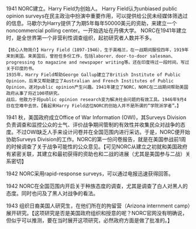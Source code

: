 1941	NORC建立。Harry Field为创始人。
	    Harry Field认为unbiased public opinion surveys在民主政治中扮演中重要作用，可以提供给公民未经媒体筛选过的信息。马歇尔为Harry提供了为期5年每年50000美元的资助，来建立一个noncommercial polling center。一开始选址在丹佛大学。
	NORC在1941年建立时，是全世界第一个非营利性调查组织，起初研究者人数并不多。

	【核心人物简介】Harry Field（1897-1946），生于英格兰，在一战期间服役四年，1919年来到美国。来美国后，曾担任多份工作，包括laborer、door-to-door salesman、progressing to magazine and newspaper writing等。还在印度待过一段时间，写过关于印度的书。
	1935年，Harry Field帮助George Gallup建立了British Institute of Public Opinion，后来又帮助建立了Australian and French Institutes of Public Opinion，遂对public opinion产生兴趣。1941年建立了NORC，NORC在二战期间帮助美国政府从事了将近100项研究。
	战后，他致力于将public opinion research变为解决社会问题的有效工具。1946年9月4日在空难中去世。【看起来Harry Field这位NORC的创始人并不是所谓的“学院派学者”。】

1941	秋，美国政府成立Office of War Information (OWI)，其Surveys Division负责调查和监控公众的士气、评价战争期间管制的有效性并收集民众对战争的态度。不过OWI缺乏人手来设计问卷并在全国范围内进行采访。于是，NORC便开始协助Surveys Division的工作。NORC的第一份问卷报告，就是在美国参战前1周的时候调查了关于战争可能性的公众意见。【可见NORC从建立之初就和美国政府有紧密关联，其建立和最初获得的资助也和二战的进展（尤其是美国参与二战）关系密切】

1942	NORC采用rapid-response surveys，可以通过电报迅速获得回答。

1942	NORC在全国范围内开启关于种族态度的调查，尤其是调查了白人对黑人的态度。同时也问及了黑人对战争的看法。

1943	组织日裔美国人研究生，在他们所在的拘留营（Arizona internment camp）展开研究。【这项研究是否是美国政府组织和授意的呢？NORC官网没有明确说，但似乎可以推测，要在当时展开这项研究，必然政府方面是做了批准的。】
